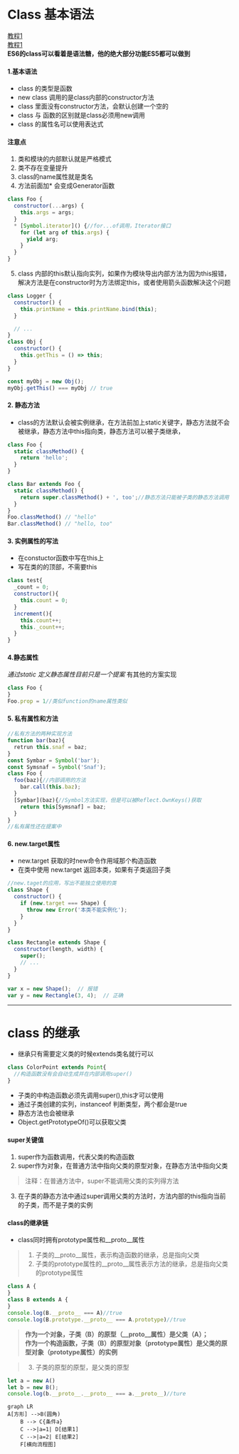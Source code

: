 # Class 基本语法
[教程1](http://es6.ruanyifeng.com/#docs/class)  
[教程1](http://es6.ruanyifeng.com/#docs/class-extends)  
__ES6的class可以看着是语法糖，他的绝大部分功能ES5都可以做到__
#### 1.基本语法
+ class 的类型是函数
+ new class 调用的是class内部的constructor方法
+ class 里面没有constructor方法，会默认创建一个空的
+ class 与 函数的区别就是class必须用new调用
+ class 的属性名可以使用表达式
#### 注意点
1. 类和模块的内部默认就是严格模式
2. 类不存在变量提升
3. class的name属性就是类名
4. 方法前面加* 会变成Generator函数
```javascript
class Foo {
  constructor(...args) {
    this.args = args;
  }
  * [Symbol.iterator]() {//for...of调用，Iterator接口
    for (let arg of this.args) {
      yield arg;
    }
  }
}
```
5. class 内部的this默认指向实列，如果作为模块导出内部方法为因为this报错，解决方法是在constructor时为方法绑定this，或者使用箭头函数解决这个问题
```javascript
class Logger {
  constructor() {
    this.printName = this.printName.bind(this);
  }

  // ...
}
class Obj {
  constructor() {
    this.getThis = () => this;
  }
}

const myObj = new Obj();
myObj.getThis() === myObj // true
```
#### 2. 静态方法  
+ class的方法默认会被实例继承，在方法前加上static关键字，静态方法就不会被继承，静态方法中this指向类，静态方法可以被子类继承，
```javascript
class Foo {
  static classMethod() {
    return 'hello';
  }
}

class Bar extends Foo {
  static classMethod() {
    return super.classMethod() + ', too';//静态方法只能被子类的静态方法调用
  }
}
Foo.classMethod() // "hello"
Bar.classMethod() // "hello, too"
```
#### 3. 实例属性的写法
+ 在constuctor函数中写在this上
+ 写在类的的顶部，不需要this
```javascript
class test{
  _count = 0;
  constructor(){
    this.count = 0;
  }
  increment(){
    this.count++;
    this._count++;
  }
}
```
#### 4.静态属性
_通过static 定义静态属性目前只是一个提案_ 有其他的方案实现
```javascript
class Foo {
}
Foo.prop = 1//类似function的name属性类似
```
#### 5. 私有属性和方法
```javascript
//私有方法的两种实现方法
function bar(baz){
  retrun this.snaf = baz;
}
const Symbar = Symbol('bar');
const Symsnaf = Symbol('Snaf');
class Foo {
  foo(baz){//内部调用的方法
    bar.call(this.baz);
  }
  [Symbar](baz){//Symbol方法实现，但是可以被Reflect.OwnKeys()获取
    return this[Symsnaf] = baz;
  }
}
//私有属性还在提案中
```
#### 6. new.target属性
+ new.target 获取的时new命令作用域那个构造函数
+ 在类中使用 new.target 返回本类，如果有子类返回子类
```javascript
//new.taget的应用，写出不能独立使用的类
class Shape {
  constructor() {
    if (new.target === Shape) {
      throw new Error('本类不能实例化');
    }
  }
}

class Rectangle extends Shape {
  constructor(length, width) {
    super();
    // ...
  }
}

var x = new Shape();  // 报错
var y = new Rectangle(3, 4);  // 正确
```
***
# class 的继承
+ 继承只有需要定义类的时候extends类名就行可以
```javascript
class ColorPoint extends Point{
  //构造函数没有会自动生成并在内部调用super()
}
``` 
+ 子类的中构造函数必须先调用super(),this才可以使用
+ 通过子类创建的实列，instanceof 判断类型，两个都会是true
+ 静态方法也会被继承
+ Object.getPrototypeOf()可以获取父类
#### super关键值
1. super作为函数调用，代表父类的构造函数
2. super作为对象，在普通方法中指向父类的原型对象，在静态方法中指向父类  
> 注释：在普通方法中，super不能调用父类的实列得方法
3. 在子类的静态方法中通过super调用父类的方法时，方法内部的this指向当前的子类，而不是子类的实例
#### class的继承链
+ class同时拥有prototype属性和__proto__属性
> 1. 子类的__proto__属性，表示构造函数的继承，总是指向父类
> 2. 子类的prototype属性的__proto__属性表示方法的继承，总是指向父类的prototype属性
```javascript
class A {
}
class B extends A {
}
console.log(B.__proto__ === A)//true
console.log(B.prototype.__proto__ === A.prototype)//true
```
> **作为一个对象，子类（B）的原型（__proto__属性）是父类（A）；  
作为一个构造函数，子类（B）的原型对象（prototype属性）是父类的原型对象（prototype属性）的实例**   

> 3. 子类的原型的原型，是父类的原型 
```javascript
let a = new A()
let b = new B();
console.log(b.__proto__.__proto__ === a.__proto__)//ture
```
```mermaid
graph LR
A[方形] -->B(圆角)
    B --> C{条件a}
    C -->|a=1| D[结果1]
    C -->|a=2| E[结果2]
    F[横向流程图]
```

